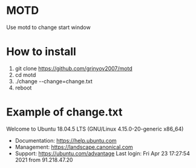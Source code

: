 # MOTD
Use motd to change start window

# How to install
1. git clone https://github.com/grinyov2007/motd
2. cd motd
3. ./change --change=change.txt
4. reboot

# Example of change.txt
Welcome to Ubuntu 18.04.5 LTS (GNU/Linux 4.15.0-20-generic x86_64)

 * Documentation:  https://help.ubuntu.com
 * Management:     https://landscape.canonical.com
 * Support:        https://ubuntu.com/advantage
Last login: Fri Apr 23 17:27:54 2021 from 91.218.47.20
